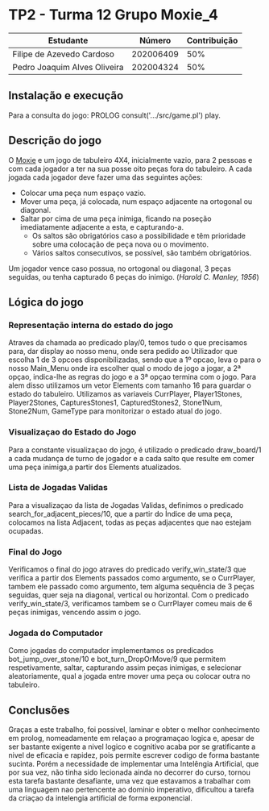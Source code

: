 # TP2 -  Turma 12  Grupo Moxie_4

| Estudante                     | Número    | Contribuição |
| ----------------------------- | --------- | ------------ |
| Filipe de Azevedo Cardoso     | 202006409 |      50%     |
| Pedro Joaquim Alves Oliveira  | 202004324 |      50%     |

## Instalação e execução
Para a consulta do jogo:
PROLOG
consult('.../src/game.pl')
play.


## Descrição do jogo

O [Moxie](https://www.di.fc.ul.pt/~jpn/gv/moxie.htm) e um jogo de tabuleiro 4X4, inicialmente vazio, para 2 pessoas e com cada jogador a ter na sua posse oito peças fora do tabuleiro.
A cada jogada cada jogador deve fazer uma das seguintes ações: 
 * Colocar uma peça num espaço vazio.
 * Mover uma peça, já colocada, num espaço adjacente na ortogonal ou diagonal.
 * Saltar por cima de uma peça inimiga, ficando na poseção imediatamente adjacente a esta, e capturando-a.
     * Os saltos são obrigatórios caso a possibilidade e têm prioridade sobre uma colocação de peça nova ou o movimento.
     * Vários saltos consecutivos, se possível, são também obrigatórios.
 
Um jogador vence caso possua, no ortogonal ou diagonal, 3 peças seguidas, ou tenha capturado 6 peças do inimigo.
(*Harold C. Manley, 1956*)

## Lógica do jogo

### Representação interna do estado do jogo 

Atraves da chamada ao predicado play/0, temos tudo o que precisamos para, dar display ao nosso menu, onde sera pedido ao Utilizador que escolha 1 de 3 opcoes  disponibilizadas, sendo que a 1º opcao, leva o para o nosso Main_Menu onde ira escolher qual o modo de jogo a jogar, a 2ª opçao, indica-lhe as regras do jogo e a 3ª opçao termina com o jogo. Para alem disso utilizamos um vetor Elements com tamanho 16 para guardar o estado do tabuleiro. 
Utilizamos as variaveis CurrPlayer, Player1Stones, Player2Stones, CapturesStones1, CapturedStones2, Stone1Num, Stone2Num, GameType para monitorizar o estado atual do jogo.

### Visualizaçao do Estado do Jogo

Para a constante visualizaçao do jogo, é utilizado o predicado draw_board/1 a cada mudança de turno de jogador e a cada salto que resulte em comer uma peça inimiga,a partir dos Elements atualizados.

### Lista de Jogadas Validas

Para a visualizaçao da lista de Jogadas Validas, definimos o predicado search_for_adjacent_pieces/10, que a partir do Índice de uma peça, colocamos na lista Adjacent, todas as peças adjacentes que nao estejam ocupadas.

### Final do Jogo

Verificamos o final do jogo atraves do predicado verify_win_state/3 que verifica a partir dos Elements passados como argumento, se o CurrPlayer, tambem ele passado como argumento, tem alguma sequência de 3 peças seguidas, quer seja na diagonal, vertical ou horizontal. Com o predicado verify_win_state/3, verificamos tambem se o CurrPlayer comeu mais de 6 peças inimigas, vencendo assim o jogo.

### Jogada do Computador

Como jogadas do computador implementamos os predicados bot_jump_over_stone/10 e bot_turn_DropOrMove/9 que permitem respetivamente, saltar, capturando assim peças inimigas, e selecionar aleatoriamente, qual a jogada  entre mover uma peça ou colocar outra no tabuleiro.

## Conclusões

Graças a este trabalho, foi possivel, laminar e obter o melhor conhecimento em prolog, nomeadamente em relaçao a programaçao logica e, apesar de ser bastante exigente a nivel logico e cognitivo acaba por se gratificante a nivel de eficacia e rapidez, pois permite escrever codigo de forma bastante sucinta.
Porém a necessidade de implementar uma Intelêngia Artificial, que por sua vez, não tinha sido lecionada ainda no decorrer do curso, tornou esta tarefa bastante desafiante, uma vez que estavamos a trabalhar com uma linguagem nao pertencente ao dominio imperativo, dificultou a tarefa da criaçao da intelengia artificial de forma exponencial.


